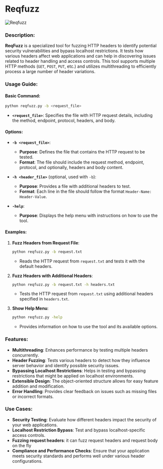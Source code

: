 # Reqfuzz

![Reqfuzz](image/reqfuzz.png)


### Description:

**ReqFuzz** is a specialized tool for fuzzing HTTP headers to identify potential security vulnerabilities and bypass localhost restrictions. It tests how various headers affect web applications and can help in discovering issues related to header handling and access controls. This tool supports multiple HTTP methods (`GET`, `POST`, `PUT`, etc.) and utilizes multithreading to efficiently process a large number of header variations.

### Usage Guide:

#### Basic Command:
```bash
python reqfuzz.py -b <request_file>
```
- **`<request_file>`**: Specifies the file with HTTP request details, including the method, endpoint, protocol, headers, and body.

#### Options:

- **`-b <request_file>`**:
  - **Purpose**: Defines the file that contains the HTTP request to be tested.
  - **Format**: The file should include the request method, endpoint, protocol, and optionally, headers and body content.

- **`-h <header_file>`** (optional, used with `-b`):
  - **Purpose**: Provides a file with additional headers to test.
  - **Format**: Each line in the file should follow the format `Header-Name: Header-Value`.

- **`-help`**:
  - **Purpose**: Displays the help menu with instructions on how to use the tool.

#### Examples:

1. **Fuzz Headers from Request File**:
   ```bash
   python reqfuzz.py -b request.txt
   ```
   - Reads the HTTP request from `request.txt` and tests it with the default headers.

2. **Fuzz Headers with Additional Headers**:
   ```bash
   python reqfuzz.py -b request.txt -h headers.txt
   ```
   - Tests the HTTP request from `request.txt` using additional headers specified in `headers.txt`.

3. **Show Help Menu**:
   ```bash
   python reqfuzz.py -help
   ```
   - Provides information on how to use the tool and its available options.

### Features:

- **Multithreading**: Enhances performance by testing multiple headers concurrently.
- **Header Fuzzing**: Tests various headers to detect how they influence server behavior and identify possible security issues.
- **Bypassing Localhost Restrictions**: Helps in testing and bypassing restrictions that might be applied on localhost environments.
- **Extensible Design**: The object-oriented structure allows for easy feature addition and modification.
- **Error Handling**: Provides clear feedback on issues such as missing files or incorrect formats.

### Use Cases:

- **Security Testing**: Evaluate how different headers impact the security of your web applications.
- **Localhost Restriction Bypass**: Test and bypass localhost-specific access controls.
- **Fuzzing request headers**: it can fuzz request headers and request body on the fly
- **Compliance and Performance Checks**: Ensure that your application meets security standards and performs well under various header configurations.